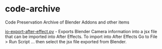 # code-archive
Code Preservation Archive of Blender Addons and other items

[io-export-after-effect.py](./io-export-after-effect.py) - Exports Blender Camera information into a jsx file that can be imported into After Effects. To import into After Effects Go to File > Run Script ... then select the jsx file exported from Blender.
